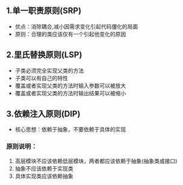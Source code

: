 
## 1.单一职责原则(SRP)

* 优点：消除耦合,减小因需求变化引起代码僵化的局面
* 原则：合理的类应该仅有一个引起他变化的原因

## 2.里氏替换原则(LSP)

* 子类必须完全实现父类的方法
* 子类可以有自己的特性
* 覆盖或者实现父类的方法时输入参数可以被放大
* 覆盖或者实现父类的方法时输出结果可以被缩小

## 3.依赖注入原则(DIP)

* 核心思想：依赖于抽象，不要依赖于具体的实现
### 原则说明：
1. 高层模块不应该依赖低层模块，两者都应该依赖于抽象(抽象类或接口)
2. 抽象不应该依赖于实现类
3. 具体实现类应该依赖抽象
